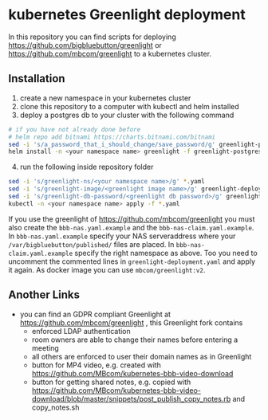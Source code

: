 # kubernetes Greenlight deployment

In this repository you can find scripts for deploying https://github.com/bigbluebutton/greenlight or https://github.com/mbcom/greenlight to a kubernetes cluster.

## Installation
1. create a new namespace in your kubernetes cluster
2. clone this repository to a computer with kubectl and helm installed
3. deploy a postgres db to your cluster with the following command
```bash
# if you have not already done before
# helm repo add bitnami https://charts.bitnami.com/bitnami
sed -i 's/a_password_that_i_should_change/save_password/g' greenlight-postgres.values.yaml
helm install -n <your namespace name> greenlight -f greenlight-postgres.values.yaml bitnami/postgresql
```
4. run the following inside repository folder
```bash
sed -i 's/greenlight-ns/<your namespace name>/g' *.yaml
sed -i 's/greenlight-image/<greenlight image name>/g' greenlight-deployment.yaml
sed -i 's/greenlight-db-password/<greenlight db password>/g' greenlight-deployment.yaml
kubectl -n <your namespace name> apply -f *.yaml
```  
  
If you use the greenlight of https://github.com/mbcom/greenlight you must also create the `bbb-nas.yaml.example` and the `bbb-nas-claim.yaml.example`. In `bbb-nas.yaml.example` specify your NAS serveraddress where your `/var/bigbluebutton/published/` files are placed. In `bbb-nas-claim.yaml.example` specify the right namespace as above.
Too you need to uncomment the commented lines in `greenlight-deployment.yaml` and apply it again.
As docker image you can use `mbcom/greenlight:v2`.

## Another Links
* you can find an GDPR compliant Greenlight at https://github.com/mbcom/greenlight , this Greenlight fork contains
   * enforced LDAP authentication
   * room owners are able to change their names before entering a meeting
   * all others are enforced to user their domain names as in Greenlight
   * button for MP4 video, e.g. created with https://github.com/MBcom/kubernetes-bbb-video-download
   * button for getting shared notes, e.g. copied with https://github.com/MBcom/kubernetes-bbb-video-download/blob/master/snippets/post_publish_copy_notes.rb and copy_notes.sh
